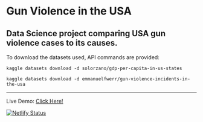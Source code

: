 # Gun Violence in the USA
## Data Science project comparing USA gun violence cases to its causes.

To download the datasets used, API commands are provided:

`kaggle datasets download -d solorzano/gdp-per-capita-in-us-states`

`kaggle datasets download -d emmanuelfwerr/gun-violence-incidents-in-the-usa`

<hr>

Live Demo: [Click Here!](https://comfy-cat-d0b1af.netlify.app/)

[![Netlify Status](https://api.netlify.com/api/v1/badges/862ee18a-a76b-478e-9fda-bd54424dfaee/deploy-status)](https://app.netlify.com/sites/comfy-cat-d0b1af/deploys)
